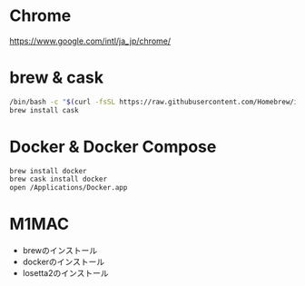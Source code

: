 # Chrome

https://www.google.com/intl/ja_jp/chrome/

# brew & cask

```bash
/bin/bash -c "$(curl -fsSL https://raw.githubusercontent.com/Homebrew/install/master/install.sh)"
brew install cask
```

# Docker & Docker Compose

```bash
brew install docker 
brew cask install docker
open /Applications/Docker.app
```

# M1MAC

- brewのインストール
- dockerのインストール
- losetta2のインストール
